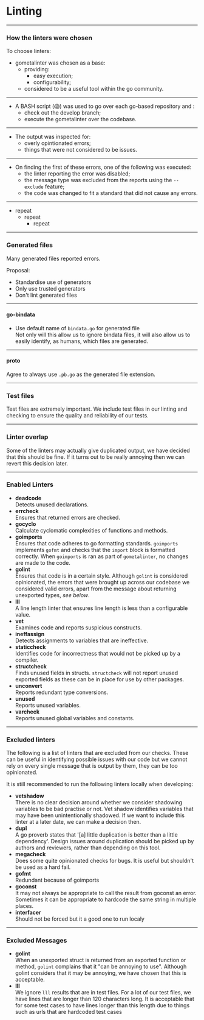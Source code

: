 # Linting

---

### How the linters were chosen
To choose linters:
- gometalinter was chosen as a base:
	- providing:
		- easy execution;
		- configurability;
	- considered to be a useful tool within the go community.

--- 

- A BASH script (😱) was used to go over each go-based repository and :
	- check out the develop branch;
	- execute the gometalinter over the codebase.

---

- The output was inspected for:
	- overly opintionated errors;
	- things that were not considered to be issues. 

---

- On finding the first of these errors, one of the following was executed:
	- the linter reporting the error was disabled;
	- the message type was excluded from the reports using the `--exclude` feature;
	- the code was changed to fit a standard that did not cause any errors.

---

- repeat
	- repeat
		- repeat

---

### Generated files
Many generated files reported errors.  

Proposal:
- Standardise use of generators
- Only use trusted generators
- Don't lint generated files

---

#### go-bindata
- Use default name of `bindata.go` for generated file  
Not only will this allow us to ignore bindata files, it will also allow us to easily identify, as humans, which files are generated.

---

#### proto
Agree to always use `.pb.go` as the generated file extension.

---

### Test files
Test files are extremely important. We include test files in our linting and checking to ensure the quality and reliability of our tests.

---

### Linter overlap
Some of the linters may actually give duplicated output, we have decided that this should be fine. If it turns out to be really annoying then we can revert this decision later.

---

### Enabled Linters
- **deadcode**  
Detects unused declarations.
- **errcheck**  
Ensures that returned errors are checked.
- **gocyclo**  
Calculate cyclomatic complexities of functions and methods.
- **goimports**  
Ensures that code adheres to go formatting standards. `goimports` implements `gofmt` and checks that the `import` block is formatted correctly. When `goimports` is ran as part of `gometalinter`, no changes are made to the code.
- **golint**  
Ensures that code is in a certain style. Although `golint` is considered opinionated, the errors that were brought up across our codebase we considered valid errors, apart from the message about returning unexported types, _see below_.
- **lll**  
A line length linter that ensures line length is less than a configurable value.
- **vet**  
Examines code and reports suspicious constructs.
- **ineffassign**  
Detects assignments to variables that are ineffective.
- **staticcheck**  
Identifies code for incorrectness that would not be picked up by a compiler.
- **structcheck**  
Finds unused fields in structs. `structcheck` will not report unused exported fields as these can be in place for use by other packages.
- **unconvert**  
Reports redundant type conversions.
- **unused**  
Reports unused variables.
- **varcheck**  
Reports unused global variables and constants.

---

### Excluded linters
The following is a list of linters that are excluded from our checks. These can be useful in identifying possible issues with our code but we cannot rely on every single message that is output by them, they can be too opinionated.  

It is still recommended to run the following linters locally when developing:
- **vetshadow**  
There is no clear decision around whether we consider shadowing variables to be bad practise or not. Vet shadow identifies variables that may have been unintentionally shadowed. If we want to include this linter at a later date, we can make a decision then.
- **dupl**  
A go proverb states that '[a] little duplication is better than a little dependency'. Design issues around duplication should be picked up by authors and reviewers, rather than depending on this tool. 
- **megacheck**  
Does some quite opinionated checks for bugs. It is useful but shouldn't be used as a hard fail.
- **gofmt**  
Redundant because of goimports
- **goconst**  
It may not always be appropriate to call the result from goconst an error. Sometimes it can be appropriate to hardcode the same string in multiple places.
- **interfacer**  
Should not be forced but it a good one to run localy

---

### Excluded Messages
- **golint**  
When an unexported struct is returned from an exported function or method, `golint` complains that it "can be annoying to use". Although golint considers that it may be annoying, we have chosen that this is acceptable.
- **lll**  
We ignore `lll` results that are in test files. For a lot of our test files, we have lines that are longer than 120 characters long. It is acceptable that for some test cases to have lines longer than this length due to things such as urls that are hardcoded test cases
